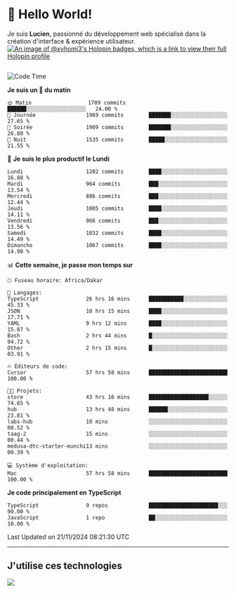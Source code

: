 # 👋 Hello World!

Je suis **Lucien**, passionné du développement web spécialisé dans la création d'interface & expérience utilisateur.
[![An image of @xyhomi3's Holopin badges, which is a link to view their full Holopin profile](https://holopin.me/xyhomi3)](https://holopin.io/@xyhomi3)

##

<!--START_SECTION:waka-->
![Code Time](http://img.shields.io/badge/Code%20Time-2%2C574%20hrs%2059%20mins-blue)

**Je suis un 🐤 du matin** 

```text
🌞 Matin                  1709 commits        ██████░░░░░░░░░░░░░░░░░░░   24.00 % 
🌆 Journée                1969 commits        ███████░░░░░░░░░░░░░░░░░░   27.65 % 
🌃 Soirée                 1909 commits        ███████░░░░░░░░░░░░░░░░░░   26.80 % 
🌙 Nuit                   1535 commits        █████░░░░░░░░░░░░░░░░░░░░   21.55 % 
```
📅 **Je suis le plus productif le Lundi** 

```text
Lundi                    1202 commits        ████░░░░░░░░░░░░░░░░░░░░░   16.88 % 
Mardi                    964 commits         ███░░░░░░░░░░░░░░░░░░░░░░   13.54 % 
Mercredi                 886 commits         ███░░░░░░░░░░░░░░░░░░░░░░   12.44 % 
Jeudi                    1005 commits        ████░░░░░░░░░░░░░░░░░░░░░   14.11 % 
Vendredi                 966 commits         ███░░░░░░░░░░░░░░░░░░░░░░   13.56 % 
Samedi                   1032 commits        ████░░░░░░░░░░░░░░░░░░░░░   14.49 % 
Dimanche                 1067 commits        ████░░░░░░░░░░░░░░░░░░░░░   14.98 % 
```


📊 **Cette semaine, je passe mon temps sur** 

```text
🕑︎ Fuseau horaire: Africa/Dakar

💬 Langages: 
TypeScript               26 hrs 16 mins      ███████████░░░░░░░░░░░░░░   45.33 % 
JSON                     10 hrs 15 mins      ████░░░░░░░░░░░░░░░░░░░░░   17.71 % 
YAML                     9 hrs 12 mins       ████░░░░░░░░░░░░░░░░░░░░░   15.87 % 
Bash                     2 hrs 44 mins       █░░░░░░░░░░░░░░░░░░░░░░░░   04.72 % 
Other                    2 hrs 15 mins       █░░░░░░░░░░░░░░░░░░░░░░░░   03.91 % 

🔥 Éditeurs de code: 
Cursor                   57 hrs 58 mins      █████████████████████████   100.00 % 

🐱‍💻 Projets: 
store                    43 hrs 16 mins      ███████████████████░░░░░░   74.65 % 
hub                      13 hrs 48 mins      ██████░░░░░░░░░░░░░░░░░░░   23.81 % 
labs-hub                 18 mins             ░░░░░░░░░░░░░░░░░░░░░░░░░   00.52 % 
taag-2                   15 mins             ░░░░░░░░░░░░░░░░░░░░░░░░░   00.44 % 
medusa-dtc-starter-munchi13 mins             ░░░░░░░░░░░░░░░░░░░░░░░░░   00.39 % 

💻 Système d'exploitation: 
Mac                      57 hrs 58 mins      █████████████████████████   100.00 % 
```

**Je code principalement en TypeScript** 

```text
TypeScript               9 repos             ██████████████████████░░░   90.00 % 
JavaScript               1 repo              ██░░░░░░░░░░░░░░░░░░░░░░░   10.00 % 
```




 Last Updated on 21/11/2024 08:21:30 UTC
<!--END_SECTION:waka-->
---

## J'utilise ces technologies

<p align="left">
  <a href="https://skillicons.dev">
    <img src="https://skillicons.dev/icons?i=ts,js,md,scss,tailwind,react,docker,express,astro,vite,nextjs,vercel,figma,ableton" />
  </a>
</p>

